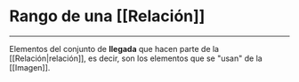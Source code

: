 # Rango de una [[Relación]]
***
Elementos del conjunto de **llegada** que hacen parte de la [[Relación|relación]], es decir, son los elementos que se "usan" de la [[Imagen]].